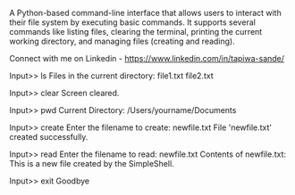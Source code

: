 A Python-based command-line interface that allows users to interact with their file system by executing basic commands. It supports several commands like listing files, clearing the terminal, printing the current working directory, and managing files (creating and reading).

Connect with me on Linkedin - https://www.linkedin.com/in/tapiwa-sande/

Input>> ls
Files in the current directory:
file1.txt
file2.txt

Input>> clear
Screen cleared.

Input>> pwd
Current Directory: /Users/yourname/Documents

Input>> create
Enter the filename to create: newfile.txt
File 'newfile.txt' created successfully.

Input>> read
Enter the filename to read: newfile.txt
Contents of newfile.txt:
This is a new file created by the SimpleShell.

Input>> exit
Goodbye
